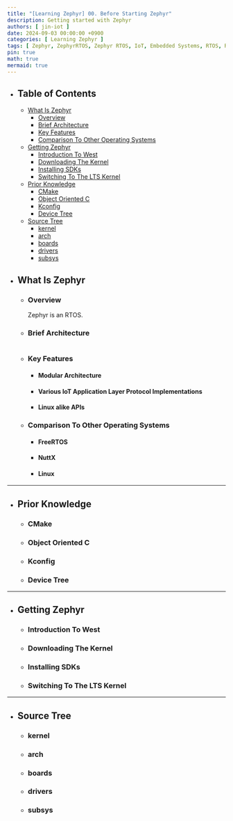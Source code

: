 ```yaml
---
title: "[Learning Zephyr] 00. Before Starting Zephyr"
description: Getting started with Zephyr
authors: [ jin-iot ]
date: 2024-09-03 00:00:00 +0900
categories: [ Learning Zephyr ]
tags: [ Zephyr, ZephyrRTOS, Zephyr RTOS, IoT, Embedded Systems, RTOS, Realtime Operating System ]
pin: true
math: true
mermaid: true
---
```


 - ## Table of Contents 
     * [What Is Zephyr](#what-is-zephyr)
         * [Overview](#overview)
         * [Brief Architecture](#brief-architecture)
         * [Key Features](#key-features)
         * [Comparison To Other Operating Systems](#comparison-to-other-operating-systems)
     * [Getting Zephyr](#getting-zephyr)
        * [Introduction To West](#downloading-the-kernel)
        * [Downloading The Kernel](#downloading-the-kernel)
        * [Installing SDKs](#installing-sdks)
        * [Switching To The LTS Kernel](#switching-to-the-lts-kernel)
     * [Prior Knowledge](#prior-knowledge)
         * [CMake](#cmake)
         * [Object Oriented C](#object-oriented-c)
         * [Kconfig](#kconfig)
         * [Device Tree](#devicce-tree)
     * [Source Tree](#source-tree)
         * [kernel](#kernel)
         * [arch](#arch)
         * [boards](#boards)
         * [drivers](#drivers)
         * [subsys](#subsys)


 - ## What Is Zephyr
     - ### Overview
        Zephyr is an RTOS.

     - ### Brief Architecture

    ```Mermaid

    ```

     - ### Key Features
        - #### Modular Architecture
        - #### Various IoT Application Layer Protocol Implementations
        - #### Linux alike APIs


     - ### Comparison To Other Operating Systems
        - #### FreeRTOS
        - #### NuttX
        - #### Linux

---

 - ## Prior Knowledge
     - ### CMake
     - ### Object Oriented C
     - ### Kconfig
     - ### Device Tree

---
 - ## Getting Zephyr
     - ### Introduction To West
     - ### Downloading The Kernel
     - ### Installing SDKs
     - ### Switching To The LTS Kernel

---

 - ## Source Tree
     - ### kernel
     - ### arch
     - ### boards
     - ### drivers
     - ### subsys